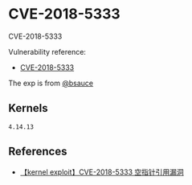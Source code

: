 # CVE-2018-5333

CVE-2018-5333

Vulnerability reference:
 * [CVE-2018-5333](http://cve.mitre.org/cgi-bin/cvename.cgi?name=CVE-2018-5333)  

The exp is from [@bsauce](https://github.com/bsauce/kernel-exploit-factory/tree/main/CVE-2018-5333)

## Kernels
```
4.14.13
```

## References
+ [【kernel exploit】CVE-2018-5333 空指针引用漏洞](https://blog.csdn.net/panhewu9919/article/details/119153052)